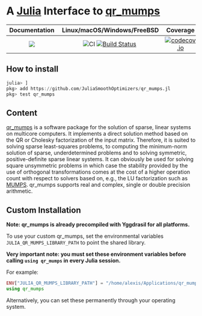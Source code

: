 # A [Julia](http://julialang.org) Interface to [qr_mumps](http://buttari.perso.enseeiht.fr/qr_mumps/)

| **Documentation** | **Linux/macOS/Windows/FreeBSD** | **Coverage** |
|:-----------------:|:-------------------------------:|:------------:|
| [![](https://img.shields.io/badge/docs-dev-blue.svg)](https://JuliaSmoothOptimizers.github.io/qr_mumps.jl/dev) | ![CI](https://github.com/JuliaSmoothOptimizers/qr_mumps.jl/workflows/CI/badge.svg?branch=master) [![Build Status](https://img.shields.io/cirrus/github/JuliaSmoothOptimizers/qr_mumps.jl?logo=Cirrus%20CI)](https://cirrus-ci.com/github/JuliaSmoothOptimizers/qr_mumps.jl) | [![codecov.io](https://codecov.io/github/JuliaSmoothOptimizers/qr_mumps.jl/coverage.svg?branch=master)](https://codecov.io/github/JuliaSmoothOptimizers/qr_mumps.jl?branch=master) |

## How to install

```julia
julia> ]
pkg> add https://github.com/JuliaSmoothOptimizers/qr_mumps.jl
pkg> test qr_mumps
```

## Content

[qr_mumps](http://buttari.perso.enseeiht.fr/qr_mumps/) is a software package for the solution of sparse, linear systems on multicore computers.
It implements a direct solution method based on the QR or Cholesky factorization of the input matrix. 
Therefore, it is suited to solving sparse least-squares problems, to computing the minimum-norm solution of sparse, underdetermined problems and to solving symmetric, positive-definite sparse linear systems.
It can obviously be used for solving square unsymmetric problems in which case the stability provided by the use of orthogonal transformations comes at the cost of a higher operation count with respect to solvers based on, e.g., the LU factorization such as [MUMPS](http://mumps.enseeiht.fr/).
qr_mumps supports real and complex, single or double precision arithmetic. 

## Custom Installation

**Note: qr_mumps is already precompiled with Yggdrasil for all platforms.**

To use your custom qr_mumps, set the environmental variables `JULIA_QR_MUMPS_LIBRARY_PATH`
to point the shared library.

**Very important note: you must set these environment variables before
calling `using qr_mumps` in every Julia session.**

For example:
```julia
ENV["JULIA_QR_MUMPS_LIBRARY_PATH"] = "/home/alexis/Applications/qr_mumps-3.0.1/build/lib"
using qr_mumps
```

Alternatively, you can set these permanently through your operating system.
